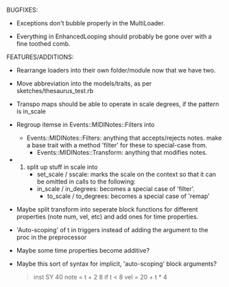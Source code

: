BUGFIXES:

- Exceptions don't bubble properly in the MultiLoader.

- Everything in EnhancedLooping should probably be gone over with a fine toothed comb.

FEATURES/ADDITIONS:

- Rearrange loaders into their own folder/module now that we have two.

- Move abbreviation into the models/traits, as per sketches/thesaurus_test.rb

- Transpo maps should be able to operate in scale degrees, if the pattern is in_scale

- Regroup itemse in Events::MIDINotes::Filters into
  - Events::MIDINotes::Filters: anything that accepts/rejects notes. make a base trait with a method 'filter' for these to special-case from.
	- Events::MIDINotes::Transform: anything that modifies notes.

- 1. split up stuff in scale into 
     - set_scale / sscale: marks the scale on the context so that it can be omitted in calls to the following:
     - in_scale  / in_degrees: becomes a special case of 'filter'.
		 - to_scale  / to_degrees: becomes a special case of 'remap'

- Maybe split transform into seperate block functions for different properties (note num, vel, etc) and add ones for time properties.

- 'Auto-scoping' of t in triggers instead of adding the argument to the proc in the preprocessor

- Maybe some time properties become additive?

- Maybe this sort of syntax for implicit, 'auto-scoping' block arguments?

    > inst SY 40
      note =
	      t + 2
				8 if t < 8
      vel = 20 + t * 4
			